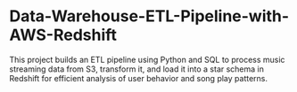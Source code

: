 # Data-Warehouse-ETL-Pipeline-with-AWS-Redshift
This project builds an ETL pipeline using Python and SQL to process music streaming data from S3, transform it, and load it into a star schema in Redshift for efficient analysis of user behavior and song play patterns.
